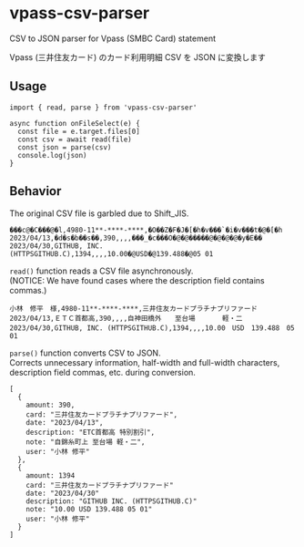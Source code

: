 # vpass-csv-parser

CSV to JSON parser for Vpass (SMBC Card) statement

Vpass (三井住友カード) のカード利用明細 CSV を JSON に変換します

## Usage

```
import { read, parse } from 'vpass-csv-parser'

async function onFileSelect(e) {
  const file = e.target.files[0]
  const csv = await read(file)
  const json = parse(csv)
  console.log(json)
}
```

## Behavior

The original CSV file is garbled due to Shift_JIS.

```
���с@�C���@�l,4980-11**-****-****,�O��Z�F�J�[�h�v���`�i�v���t�@�[�h
2023/04/13,�d�s�b��s��,390,,,,���_�c���O�@�@�����@�@�@�@�y�E��
2023/04/30,GITHUB, INC. (HTTPSGITHUB.C),1394,,,,10.00�@USD�@139.488�@05 01
```

`read()` function reads a CSV file asynchronously.  
(NOTICE: We have found cases where the description field contains commas.)

```
小林　修平　様,4980-11**-****-****,三井住友カードプラチナプリファード
2023/04/13,ＥＴＣ首都高,390,,,,自神田橋外　　至台場　　　　軽・二
2023/04/30,GITHUB, INC. (HTTPSGITHUB.C),1394,,,,10.00　USD　139.488　05 01
```

`parse()` function converts CSV to JSON.  
Corrects unnecessary information, half-width and full-width characters, description field commas, etc. during conversion.

```
[
  {
    amount: 390,
    card: "三井住友カードプラチナプリファード",
    date: "2023/04/13",
    description: "ETC首都高 特別割引",
    note: "自錦糸町上 至台場 軽・二",
    user: "小林 修平"
  },
  {
    amount: 1394
    card: "三井住友カードプラチナプリファード"
    date: "2023/04/30"
    description: "GITHUB INC. (HTTPSGITHUB.C)"
    note: "10.00 USD 139.488 05 01"
    user: "小林 修平"
  }
]
```
